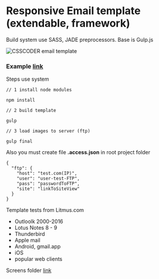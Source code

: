 # Responsive Email template (extendable, framework)
Build system use SASS, JADE preprocessors. Base is Gulp.js

![CSSCODER email template](https://github.com/csscoderRU/email-builder-pro/tree/master/screens/thumb.png)

### Example [link](http://works.csscoder.pro/emails/email-builder-pro_1.0.0/index.html)

Steps use system

    // 1 install node modules
    
    npm install
    
    // 2 build template
    
    gulp
    
    // 3 load images to server (ftp)
    
    gulp final
    
Also you must create file **.access.json** in root project folder

    {
      "ftp": {
        "host": "test.com(IP)",
        "user": "user-test-FTP",
        "pass": "passwordToFTP",
        "site": "linkToSiteView"
      }
    }

Template tests from Litmus.com
* Outloolk 2000-2016
* Lotus Notes 8 - 9
* Thunderbird
* Apple mail
* Android, gmail.app
* iOS
* popular web clients

Screens folder [link](https://github.com/csscoderRU/email-builder-pro/tree/master/screens/)